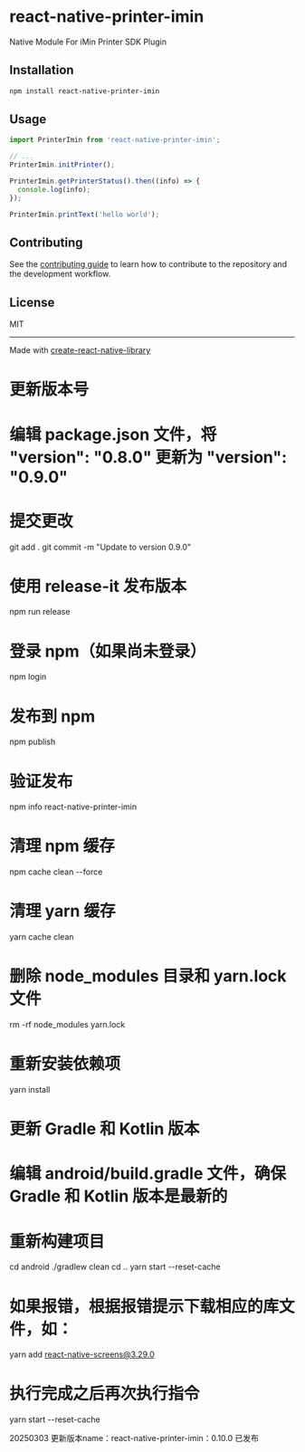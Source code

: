 # react-native-printer-imin

Native Module For iMin Printer SDK Plugin

## Installation

```sh
npm install react-native-printer-imin
```

## Usage

```js
import PrinterImin from 'react-native-printer-imin';

// ...
PrinterImin.initPrinter();

PrinterImin.getPrinterStatus().then((info) => {
  console.log(info);
});

PrinterImin.printText('hello world');
```

## Contributing

See the [contributing guide](CONTRIBUTING.md) to learn how to contribute to the repository and the development workflow.

## License

MIT

---

Made with [create-react-native-library](https://github.com/callstack/react-native-builder-bob)

# 更新版本号
# 编辑 package.json 文件，将 "version": "0.8.0" 更新为 "version": "0.9.0"

# 提交更改
git add .
git commit -m "Update to version 0.9.0"

# 使用 release-it 发布版本
npm run release

# 登录 npm（如果尚未登录）
npm login

# 发布到 npm
npm publish

# 验证发布
npm info react-native-printer-imin

# 清理 npm 缓存
npm cache clean --force

# 清理 yarn 缓存
yarn cache clean

# 删除 node_modules 目录和 yarn.lock 文件
rm -rf node_modules yarn.lock

# 重新安装依赖项
yarn install

# 更新 Gradle 和 Kotlin 版本
# 编辑 android/build.gradle 文件，确保 Gradle 和 Kotlin 版本是最新的

# 重新构建项目
cd android
./gradlew clean
cd ..
yarn start --reset-cache

# 如果报错，根据报错提示下载相应的库文件，如：
yarn add react-native-screens@3.29.0

# 执行完成之后再次执行指令
yarn start --reset-cache

20250303
更新版本name：react-native-printer-imin：0.10.0 已发布
